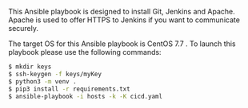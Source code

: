 This Ansible playbook is designed to install Git, Jenkins and Apache. Apache is used to offer HTTPS to Jenkins if you want to communicate securely.

The target OS for this Ansible playbook is CentOS 7.7 . To launch this playbook please use the following commands:

```sh
$ mkdir keys
$ ssh-keygen -f keys/myKey
$ python3 -m venv .
$ pip3 install -r requirements.txt
$ ansible-playbook -i hosts -k -K cicd.yaml
```
